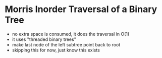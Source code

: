 # Morris Inorder Traversal of a Binary Tree

- no extra space is consumed, it does the traversal in O(1)
- it uses "threaded binary trees"
- make last node of the left subtree point back to root
- skipping this for now, just know this exists
